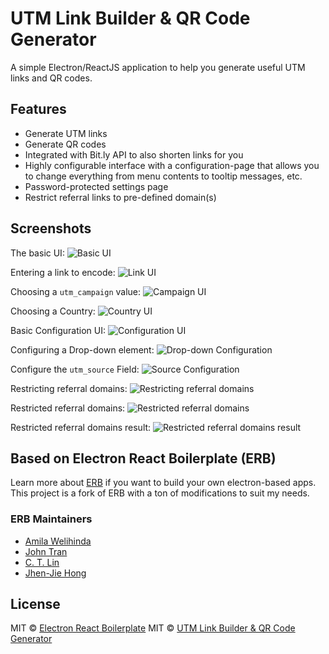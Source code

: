 
# UTM Link Builder & QR Code Generator

A simple Electron/ReactJS application to help you generate useful UTM links and QR codes.

## Features

- Generate UTM links
- Generate QR codes
- Integrated with Bit.ly API to also shorten links for you
- Highly configurable interface with a configuration-page that allows you to change everything from menu contents to tooltip messages, etc.
- Password-protected settings page
- Restrict referral links to pre-defined domain(s)

## Screenshots

The basic UI:
![Basic UI][basic]

Entering a link to encode:
![Link UI][link]

Choosing a `utm_campaign` value:
![Campaign UI][campaign]

Choosing a Country:
![Country UI][country]

Basic Configuration UI:
![Configuration UI][config]

Configuring a Drop-down element:
![Drop-down Configuration][drop]

Configure the `utm_source` Field:
![Source Configuration][source]

Restricting referral domains:
![Restricting referral domains][restrict]

Restricted referral domains:
![Restricted referral domains][restricted]

Restricted referral domains result:
![Restricted referral domains result][restricted-result]


## Based on Electron React Boilerplate (ERB)

Learn more about [ERB](https://github.com/electron-react-boilerplate/) if you want to build your own electron-based apps. This project is a fork of ERB with a ton of modifications to suit my needs.
### ERB Maintainers

- [Amila Welihinda](https://github.com/amilajack)
- [John Tran](https://github.com/jooohhn)
- [C. T. Lin](https://github.com/chentsulin)
- [Jhen-Jie Hong](https://github.com/jhen0409)

## License

MIT © [Electron React Boilerplate](https://github.com/electron-react-boilerplate)
MIT © [UTM Link Builder & QR Code Generator](https://github.com/davidgs/utm-redux)


[basic]: ./images/utm-redux-basic-ui.png
[campaign]: ./images/utm-redux-campaign-chooser.png
[link]: ./images/utm-redux-link.png
[country]: ./images/utm-redux-country-chooser.png
[config]: ./images/utm-redux-basic-config.png
[drop]: ./images/utm-redux-config-drop.png
[source]: ./images/utm-redux-config-source.png
[restrict]: ./images/utm-redux-restrict.png
[restricted]: ./images/utm-redux-restricted.png
[restricted-result]: ./images/utm-redux-restricted-res.png
